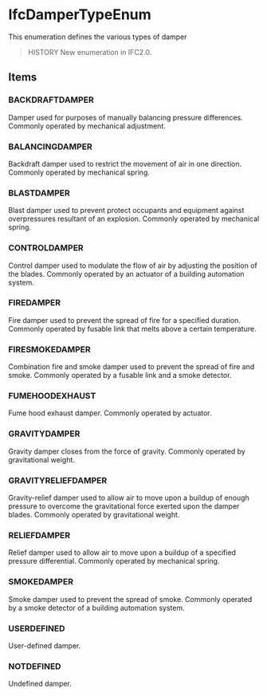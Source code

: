 # IfcDamperTypeEnum

This enumeration defines the various types of damper

> HISTORY  New enumeration in IFC2.0.

## Items

### BACKDRAFTDAMPER
Damper used for purposes of manually balancing pressure differences.  Commonly operated by mechanical adjustment.

### BALANCINGDAMPER
Backdraft damper used to restrict the movement of air in one direction.  Commonly operated by mechanical spring.

### BLASTDAMPER
Blast damper used to prevent protect occupants and equipment against overpressures resultant of an explosion.  Commonly operated by mechanical spring.

### CONTROLDAMPER
Control damper used to modulate the flow of air by adjusting the position of the blades.  Commonly operated by an actuator of a building automation system.

### FIREDAMPER
Fire damper used to prevent the spread of fire for a specified duration.  Commonly operated by fusable link that melts above a certain temperature.

### FIRESMOKEDAMPER
Combination fire and smoke damper used to prevent the spread of fire and smoke.  Commonly operated by a fusable link and a smoke detector.

### FUMEHOODEXHAUST
Fume hood exhaust damper.  Commonly operated by actuator.

### GRAVITYDAMPER
Gravity damper closes from the force of gravity.  Commonly operated by gravitational weight.

### GRAVITYRELIEFDAMPER
Gravity-relief damper used to allow air to move upon a buildup of enough pressure to overcome the gravitational force exerted upon the damper blades.  Commonly operated by gravitational weight.

### RELIEFDAMPER
Relief damper used to allow air to move upon a buildup of a specified pressure differential.  Commonly operated by mechanical spring.

### SMOKEDAMPER
Smoke damper used to prevent the spread of smoke.  Commonly operated by a smoke detector of a building automation system.

### USERDEFINED
User-defined damper.

### NOTDEFINED
Undefined damper.
